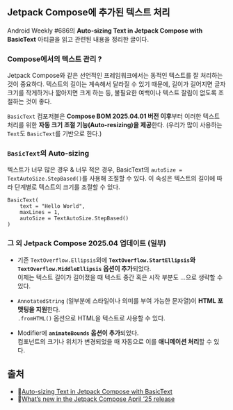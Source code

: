 ## Jetpack Compose에 추가된 텍스트 처리

Android Weekly #686의 **Auto-sizing Text in Jetpack Compose with BasicText** 아티클을 읽고 
관련된 내용을 정리한 글이다.

### Compose에서의 텍스트 관리 ?
Jetpack Compose와 같은 선언적인 프레임워크에서는 동적인 텍스트를 잘 처리하는 것이 중요하다.
텍스트의 길이는 계속해서 달라질 수 있기 때문에, 길이가 길어지면 글자 크기를 작게하거나 짧아지면 크게 하는 등,
불필요한 여백이나 텍스트 잘림이 없도록 조절하는 것이 좋다.  

`BasicText` 컴포저블은 **Compose BOM 2025.04.01 버전 이후**부터 이러한 텍스트 처리를 위한 **자동 크기 조절 기능(Auto-resizing)을 제공**한다. 
(우리가 많이 사용하는 `Text`도 `BasicText`를 기반으로 한다.) 

### `BasicText`의 Auto-sizing
텍스트가 너무 많은 경우 & 너무 적은 경우, BasicText의 `autoSize = TextAutoSize.StepBased()`를 사용해 조절할 수 있다.
이 속성은 텍스트의 길이에 따라 단계별로 텍스트의 크기를 조절할 수 있다.
```
BasicText(
    text = "Hello World",
    maxLines = 1,
    autoSize = TextAutoSize.StepBased()
)
```

### 그 외 Jetpack Compose 2025.04 업데이트 (일부)
- 기존 `TextOverflow.Ellipsis`외에 **`TextOverflow.StartEllipsis`와 `TextOverflow.MiddleEllipsis` 옵션이 추가**되었다.  
  이제는 텍스트 길이가 길어졌을 때 텍스트 중간 혹은 시작 부분도 ...으로 생략할 수 있다.
  
- `AnnotatedString` (일부분에 스타일이나 의미를 부여 가능한 문자열)이 **HTML 포맷팅을 지원**한다.  
  `.fromHTML()` 옵션으로 HTML을 텍스트로 사용할 수 있다.
  
- Modifier에 **`animateBounds` 옵션이 추가**되었다.  
  컴포넌트의 크기나 위치가 변경되었을 때 자동으로 이를 **애니메이션 처리**할 수 있다.

## 출처
- 🧩[Auto-sizing Text in Jetpack Compose with BasicText](https://proandroiddev.com/auto-sizing-text-in-jetpack-compose-with-basictext-effbc41502fa)
- 🧩[What’s new in the Jetpack Compose April ’25 release](https://android-developers.googleblog.com/2025/04/whats-new-in-jetpack-compose-april-25.html)
